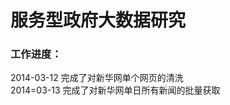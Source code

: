 服务型政府大数据研究
===========
<h3>工作进度：</h3>

2014-03-12 完成了对新华网单个网页的清洗<br/>
2014=03-13 完成了对新华网单日所有新闻的批量获取<br/>
